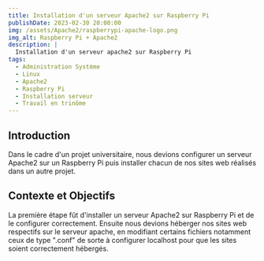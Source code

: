 ```yaml
---
title: Installation d'un serveur Apache2 sur Raspberry Pi
publishDate: 2023-02-30 20:00:00
img: /assets/Apache2/raspberrypi-apache-logo.png
img_alt: Raspberry Pi + Apache2
description: |
  Installation d'un serveur apache2 sur Raspberry Pi
tags:
  - Administration Système
  - Linux
  - Apache2
  - Raspberry Pi
  - Installation serveur
  - Travail en trinôme
---
```


## Introduction

Dans le cadre d'un projet universitaire, nous devions configurer un serveur Apache2 sur un Raspberry Pi puis installer chacun de nos sites web réalisés dans un autre projet.

## Contexte et Objectifs

La première étape fût d'installer un serveur Apache2 sur Raspberry Pi et de le configurer correctement.
Ensuite nous devions héberger nos sites web respectifs sur le serveur apache, en modifiant certains fichiers notamment ceux de type ".conf" de sorte à configurer localhost pour que les sites soient correctement hébergés.
